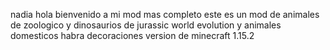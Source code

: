 
nadia hola bienvenido a mi mod mas completo  este es un mod de animales de zoologico  y dinosaurios de  jurassic world evolution y animales domesticos habra decoraciones version de minecraft 1.15.2 

